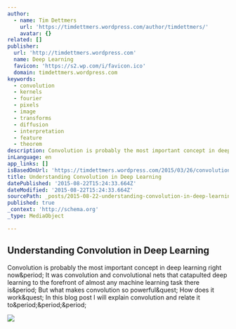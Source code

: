 ```yaml
---
author:
  - name: Tim Dettmers
    url: 'https://timdettmers.wordpress.com/author/timdettmers/'
    avatar: {}
related: []
publisher:
  url: 'http://timdettmers.wordpress.com'
  name: Deep Learning
  favicon: 'https://s2.wp.com/i/favicon.ico'
  domain: timdettmers.wordpress.com
keywords:
  - convolution
  - kernels
  - fourier
  - pixels
  - image
  - transforms
  - diffusion
  - interpretation
  - feature
  - theorem
description: Convolution is probably the most important concept in deep learning right now. It was convolution and convolutional nets that catapulted deep learning to the forefront of almost any machine learning task there is. But what makes convolution so powerful? How does it work? In this blog post I will explain convolution and relate it to...
inLanguage: en
app_links: []
isBasedOnUrl: 'https://timdettmers.wordpress.com/2015/03/26/convolution-deep-learning/#more-192'
title: Understanding Convolution in Deep Learning
datePublished: '2015-08-22T15:24:33.664Z'
dateModified: '2015-08-22T15:24:33.664Z'
sourcePath: _posts/2015-08-22-understanding-convolution-in-deep-learning.md
published: true
_context: 'http://schema.org'
_type: MediaObject

---
```

<article style=""><h1>Understanding Convolution in Deep Learning</h1><p>Convolution is probably the most important concept in deep learning right now&amp;period; It was convolution and convolutional nets that catapulted deep learning to the forefront of almost any machine learning task there is&amp;period; But what makes convolution so powerful&amp;quest; How does it work&amp;quest; In this blog post I will explain convolution and relate it to&amp;period;&amp;period;&amp;period;</p><img src="https://timdettmers.files.wordpress.com/2015/03/autoencoder_fashion_features_and_results.png?w=700&amp;h=882" /></article>